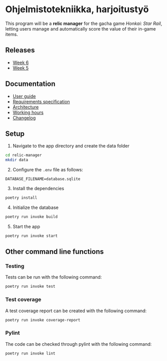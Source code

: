 # Ohjelmistotekniikka, harjoitustyö

This program will be a **relic manager** for the gacha game *Honkai: Star Rail*, letting users manage and automatically score the value of their in-game items.

## Releases

- [Week 6](https://github.com/shdewz/ot-harjoitustyo/releases/tag/viikko6)
- [Week 5](https://github.com/shdewz/ot-harjoitustyo/releases/tag/viikko5)

## Documentation

- [User guide](relic-manager/docs/user-guide.md)
- [Requirements specification](relic-manager/docs/requirements-specification.md)
- [Architecture](relic-manager/docs/architecture.md)
- [Working hours](relic-manager/docs/working-hours.md)
- [Changelog](relic-manager/docs/changelog.md)

## Setup

1. Navigate to the app directory and create the data folder

```bash
cd relic-manager
mkdir data
```

2. Configure the `.env` file as follows:

```env
DATABASE_FILENAME=database.sqlite
```

3. Install the dependencies

```bash
poetry install
```

4. Initialize the database

```bash
poetry run invoke build
```

5. Start the app

```bash
poetry run invoke start
```

## Other command line functions

### Testing

Tests can be run with the following command:

```bash
poetry run invoke test
```

### Test coverage

A test coverage report can be created with the following command:

```bash
poetry run invoke coverage-report
```

### Pylint

The code can be checked through pylint with the following command:

```bash
poetry run invoke lint
```
